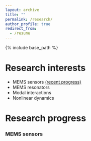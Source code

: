 ```yaml
---
layout: archive
title: ""
permalink: /research/
author_profile: true
redirect_from:
  - /resume
---
```


{% include base_path %}

Research interests
======
<!--<p style="text-decoration:underline;"><a href="/modalinteractions.md">Research project 1: modal interactions</a></p>
-->
* MEMS sensors [(recent progress)](#mems-sensors)
* MEMS resonators
* Modal interactions
* Nonlinear dynamics

Research progress
======
### MEMS sensors
